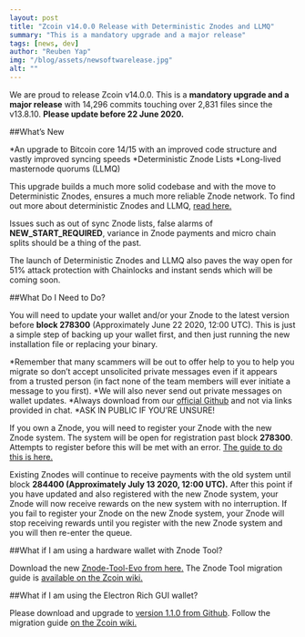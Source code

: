 ```yaml
---
layout: post
title: "Zcoin v14.0.0 Release with Deterministic Znodes and LLMQ"
summary: "This is a mandatory upgrade and a major release"
tags: [news, dev]
author: "Reuben Yap"
img: "/blog/assets/newsoftwarelease.jpg"
alt: ""
---
```

We are proud to release Zcoin v14.0.0. This is a **mandatory upgrade and a major release** with 14,296 commits touching over 2,831 files since the v13.8.10. **Please update before 22 June 2020.**

##What’s New

*An upgrade to Bitcoin core 14/15 with an improved code structure and vastly improved syncing speeds
*Deterministic Znode Lists
*Long-lived masternode quorums (LLMQ)

This upgrade builds a much more solid codebase and with the move to Deterministic Znodes, ensures a much more reliable Znode network. To find out more about deterministic Znodes and LLMQ, [read here.](https://firo.org/2020/05/26/what-you-need-to-know-about-deterministic-masternodes-and-llmq.html)

Issues such as out of sync Znode lists, false alarms of **NEW_START_REQUIRED**, variance in Znode payments and micro chain splits should be a thing of the past.

The launch of Deterministic Znodes and LLMQ also paves the way open for 51% attack protection with Chainlocks and instant sends which will be coming soon.

##What Do I Need to Do?

You will need to update your wallet and/or your Znode to the latest version before **block 278300** (Approximately June 22 2020, 12:00 UTC). This is just a simple step of backing up your wallet first, and then just running the new installation file or replacing your binary.

*Remember that many scammers will be out to offer help to you to help you migrate so don’t accept unsolicited private messages even if it appears from a trusted person (in fact none of the team members will ever initiate a message to you first).
*We will also never send out private messages on wallet updates.
*Always download from our [official Github](https://github.com/firoorg/firo/releases) and not via links provided in chat.
*ASK IN PUBLIC IF YOU’RE UNSURE!

If you own a Znode, you will need to register your Znode with the new Znode system. The system will be open for registration past block **278300**. Attempts to register before this will be met with an error. [The guide to do this is here.](https://github.com/firoorg/firo/wiki/Migrating-your-Legacy-Znodes-to-the-new-Deterministic-Znodes-system)

Existing Znodes will continue to receive payments with the old system until block **284400 (Approximately July 13 2020, 12:00 UTC).** After this point if you have updated and also registered with the new Znode system, your Znode will now receive rewards on the new system with no interruption. If you fail to register your Znode on the new Znode system, your Znode will stop receiving rewards until you register with the new Znode system and you will then re-enter the queue.

##What if I am using a hardware wallet with Znode Tool?

Download the new [Znode-Tool-Evo from here.](https://github.com/firoorg/znode-tool-evo/releases) The Znode Tool migration guide is [available on the Zcoin wiki.](https://github.com/firoorg/firo/wiki/Znode-Tool-migration-guide)

##What if I am using the Electron Rich GUI wallet?

Please download and upgrade to [version 1.1.0 from Github](https://github.com/zcoinofficial/zcoin-client/releases). Follow the migration guide [on the Zcoin wiki.]((https://github.com/firoorg/firo/wiki/Migrating-your-Legacy-Znodes-to-the-new-Deterministic-Znodes-system))
